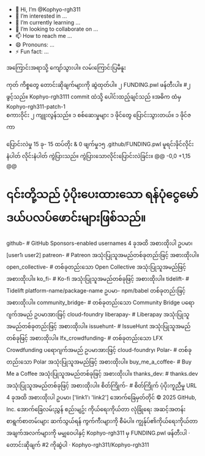 - 👋 Hi, I’m @Kophyo-rgh311
- 👀 I’m interested in ...
- 🌱 I’m currently learning ...
- 💞️ I’m looking to collaborate on ...
- 📫 How to reach me ...
- 😄 Pronouns: ...
- ⚡ Fun fact: ...

<!---
Kophyo-rgh311/Kophyo-rgh311 is a ✨ special ✨ repository because its `README.md` (this file) appears on your GitHub profile.
You can click the Preview link to take a look at your changes.
--->
အကြောင်းအရာသို့ ကျော်သွားပါ။
လမ်းကြောင်းပြမီနူး

ကုတ်
ကိစ္စတွေ
တောင်းဆိုချက်များကို ဆွဲထုတ်ပါ။
၂
FUNDING.pwl ဖန်တီးပါ။ #၂
ဖွင့်သည်။
Kophyo-rgh3111 commit ထဲသို့ ပေါင်းထည့်ချင်သည် ။အဓိက ထံမှ Kophyo-rgh311-patch-1  
စကားဝိုင်း ၂
ကျူးလွန်သည်။ ၁
စစ်ဆေးမှုများ ၁
ဖိုင်တွေ ပြောင်းသွားတယ်။ ၁
ဖိုင်ဇကာ 
 
 ပြောင်းလဲမှု 15 ခု- 15 ထပ်တိုး & 0 ဖျက်မှု၁၅ 
.github/FUNDING.pwl
မူရင်းဖိုင်လိုင်းနံပါတ်	လိုင်းနံပါတ် ကွဲပြားသည်။	ကွဲပြားသောလိုင်းပြောင်းလဲခြင်း။
@@ -0,0 +1,15 @@
# ၎င်းတို့သည် ပံ့ပိုးပေးထားသော ရန်ပုံငွေမော်ဒယ်ပလပ်ဖောင်းများဖြစ်သည်။

github- # GitHub Sponsors-enabled usernames 4 ခုအထိ အစားထိုးပါ ဥပမာ၊ [user1၊ user2]
patreon- # Patreon အသုံးပြုသူအမည်တစ်ခုတည်းဖြင့် အစားထိုးပါ။
open_collective- # တစ်ခုတည်းသော Open Collective အသုံးပြုသူအမည်ဖြင့် အစားထိုးပါ။
ko_fi- # Ko-fi အသုံးပြုသူအမည်တစ်ခုဖြင့် အစားထိုးပါ။
tidelift- # Tidelift platform-name/package-name ဥပမာ- npm/babel တစ်ခုတည်းဖြင့် အစားထိုးပါ။
community_bridge- # တစ်ခုတည်းသော Community Bridge ပရောဂျက်အမည် ဥပမာအားဖြင့် cloud-foundry
liberapay- # Liberapay အသုံးပြုသူအမည်တစ်ခုတည်းဖြင့် အစားထိုးပါ။
issuehunt- # IssueHunt အသုံးပြုသူအမည်တစ်ခုဖြင့် အစားထိုးပါ။
lfx_crowdfunding- # တစ်ခုတည်းသော LFX Crowdfunding ပရောဂျက်အမည် ဥပမာအားဖြင့် cloud-foundry၊
Polar- # တစ်ခုတည်းသော Polar အသုံးပြုသူအမည်ဖြင့် အစားထိုးပါ။
buy_me_a_coffee- # Buy Me a Coffee အသုံးပြုသူအမည်တစ်ခုဖြင့် အစားထိုးပါ။
thanks_dev: # thanks.dev အသုံးပြုသူအမည်တစ်ခုဖြင့် အစားထိုးပါ။
စိတ်ကြိုက်- # စိတ်ကြိုက် ပံ့ပိုးကူညီမှု URL 4 ခုအထိ အစားထိုးပါ ဥပမာ၊ ['link1'၊ 'link2']
အောက်ခြေမှတ်တိုင်
© 2025 GitHub, Inc.
အောက်ခြေလမ်းညွှန်
စည်းမျဥ်း
ကိုယ်ရေးကိုယ်တာ
လုံခြုံရေး
အဆင့်အတန်း
စာရွက်စာတမ်းများ
ဆက်သွယ်ရန်
ကွက်ကီးများကို စီမံပါ။
ကျွန်ုပ်၏ကိုယ်ရေးကိုယ်တာအချက်အလက်များကို မမျှဝေပါနှင့်
Kophyo-rgh311 မှ FUNDING.pwl ဖန်တီးပါ · တောင်းဆိုချက် #2 ကိုဆွဲပါ · Kophyo-rgh311/Kophyo-rgh311
